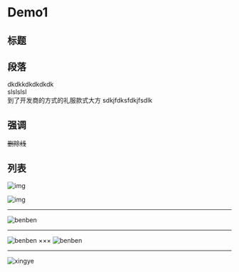 # Demo1


## 标题


## 段落
dkdkkdkdkdkdk  
slslslsl  
    到了开发商的方式的礼服款式大方
    sdkjfdksfdkjfsdlk

## 强调
~~删除线~~

## 列表





![img](http://img0.imgtn.bdimg.com/it/u=3386247472,87720242&fm=26&gp=0.jpg)

![img](http://img3.imgtn.bdimg.com/it/u=1830914723,3154965800&fm=26&gp=0.jpg)
***
![benben](100_1530.JPG)
***

![benben](D:\走\周文龙的文档\儿子\100_1032.jpg)
×××
![benben](file:///D:/走/周文龙的文档/儿子/100_1032.jpg)
***
![xingye](https://i.loli.net/2018/09/19/5ba188ab97113.png)

